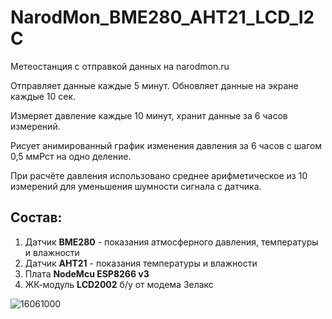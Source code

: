 # NarodMon_BME280_AHT21_LCD_I2C
Метеостанция с отправкой данных на narodmon.ru

Отправляет данные каждые 5 минут. Обновляет данные на экране каждые 10 сек.

Измеряет давление каждые 10 минут, хранит данные за 6 часов измерений.

Рисует анимированный график изменения давления за 6 часов с шагом 0,5 ммРст на одно деление.

При расчёте давления использовано среднее арифметическое из 10 измерений для уменьшения шумности сигнала с датчика.

## Состав:
1. Датчик **BME280** - показания атмосферного давления, температуры и влажности
2. Датчик **AHT21** - показания температуры и влажности
3. Плата **NodeMcu ESP8266 v3**
4. ЖК-модуль **LCD2002** б/у от модема Зелакс

![16061000](https://user-images.githubusercontent.com/98055908/164239378-d366e98a-9c05-487d-8f8a-fd02f09207ad.png)
